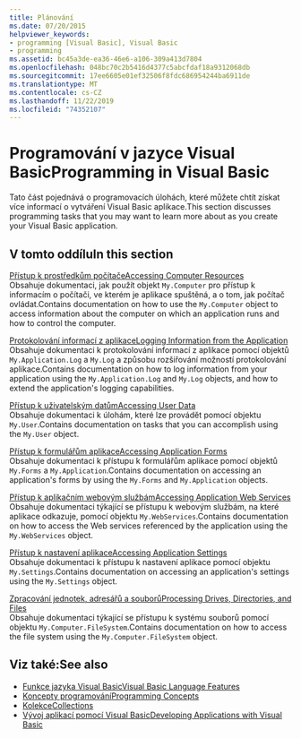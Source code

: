 ```yaml
---
title: Plánování
ms.date: 07/20/2015
helpviewer_keywords:
- programming [Visual Basic], Visual Basic
- programming
ms.assetid: bc45a3de-ea36-46e6-a106-309a413d7804
ms.openlocfilehash: 048bc70c2b5416d4377c5abcfdaf18a9312068db
ms.sourcegitcommit: 17ee6605e01ef32506f8fdc686954244ba6911de
ms.translationtype: MT
ms.contentlocale: cs-CZ
ms.lasthandoff: 11/22/2019
ms.locfileid: "74352107"
---
```

# <a name="programming-in-visual-basic"></a><span data-ttu-id="75593-102">Programování v jazyce Visual Basic</span><span class="sxs-lookup"><span data-stu-id="75593-102">Programming in Visual Basic</span></span>

<span data-ttu-id="75593-103">Tato část pojednává o programovacích úlohách, které můžete chtít získat více informací o vytváření Visual Basic aplikace.</span><span class="sxs-lookup"><span data-stu-id="75593-103">This section discusses programming tasks that you may want to learn more about as you create your Visual Basic application.</span></span>  
  
## <a name="in-this-section"></a><span data-ttu-id="75593-104">V tomto oddílu</span><span class="sxs-lookup"><span data-stu-id="75593-104">In this section</span></span>  

 [<span data-ttu-id="75593-105">Přístup k prostředkům počítače</span><span class="sxs-lookup"><span data-stu-id="75593-105">Accessing Computer Resources</span></span>](../../../visual-basic/developing-apps/programming/computer-resources/index.md)  
 <span data-ttu-id="75593-106">Obsahuje dokumentaci, jak použít objekt `My.Computer` pro přístup k informacím o počítači, ve kterém je aplikace spuštěná, a o tom, jak počítač ovládat.</span><span class="sxs-lookup"><span data-stu-id="75593-106">Contains documentation on how to use the `My.Computer` object to access information about the computer on which an application runs and how to control the computer.</span></span>  
  
 [<span data-ttu-id="75593-107">Protokolování informací z aplikace</span><span class="sxs-lookup"><span data-stu-id="75593-107">Logging Information from the Application</span></span>](../../../visual-basic/developing-apps/programming/log-info/index.md)  
 <span data-ttu-id="75593-108">Obsahuje dokumentaci k protokolování informací z aplikace pomocí objektů `My.Application.Log` a `My.Log` a způsobu rozšiřování možností protokolování aplikace.</span><span class="sxs-lookup"><span data-stu-id="75593-108">Contains documentation on how to log information from your application using the `My.Application.Log` and `My.Log` objects, and how to extend the application's logging capabilities.</span></span>  
  
 [<span data-ttu-id="75593-109">Přístup k uživatelským datům</span><span class="sxs-lookup"><span data-stu-id="75593-109">Accessing User Data</span></span>](../../../visual-basic/developing-apps/programming/accessing-user-data.md)  
 <span data-ttu-id="75593-110">Obsahuje dokumentaci k úlohám, které lze provádět pomocí objektu `My.User`.</span><span class="sxs-lookup"><span data-stu-id="75593-110">Contains documentation on tasks that you can accomplish using the `My.User` object.</span></span>  
  
 [<span data-ttu-id="75593-111">Přístup k formulářům aplikace</span><span class="sxs-lookup"><span data-stu-id="75593-111">Accessing Application Forms</span></span>](../../../visual-basic/developing-apps/programming/accessing-application-forms.md)  
 <span data-ttu-id="75593-112">Obsahuje dokumentaci k přístupu k formulářům aplikace pomocí objektů `My.Forms` a `My.Application`.</span><span class="sxs-lookup"><span data-stu-id="75593-112">Contains documentation on accessing an application's forms by using the `My.Forms` and `My.Application` objects.</span></span>  
  
 [<span data-ttu-id="75593-113">Přístup k aplikačním webovým službám</span><span class="sxs-lookup"><span data-stu-id="75593-113">Accessing Application Web Services</span></span>](../../../visual-basic/developing-apps/programming/accessing-application-web-services.md)  
 <span data-ttu-id="75593-114">Obsahuje dokumentaci týkající se přístupu k webovým službám, na které aplikace odkazuje, pomocí objektu `My.WebServices`.</span><span class="sxs-lookup"><span data-stu-id="75593-114">Contains documentation on how to access the Web services referenced by the application using the `My.WebServices` object.</span></span>  
  
 [<span data-ttu-id="75593-115">Přístup k nastavení aplikace</span><span class="sxs-lookup"><span data-stu-id="75593-115">Accessing Application Settings</span></span>](../../../visual-basic/developing-apps/programming/app-settings/index.md)  
 <span data-ttu-id="75593-116">Obsahuje dokumentaci k přístupu k nastavení aplikace pomocí objektu `My.Settings`.</span><span class="sxs-lookup"><span data-stu-id="75593-116">Contains documentation on accessing an application's settings using the `My.Settings` object.</span></span>  
  
 [<span data-ttu-id="75593-117">Zpracování jednotek, adresářů a souborů</span><span class="sxs-lookup"><span data-stu-id="75593-117">Processing Drives, Directories, and Files</span></span>](drives-directories-files/index.md)  
 <span data-ttu-id="75593-118">Obsahuje dokumentaci týkající se přístupu k systému souborů pomocí objektu `My.Computer.FileSystem`.</span><span class="sxs-lookup"><span data-stu-id="75593-118">Contains documentation on how to access the file system using the `My.Computer.FileSystem` object.</span></span>  
  
## <a name="see-also"></a><span data-ttu-id="75593-119">Viz také:</span><span class="sxs-lookup"><span data-stu-id="75593-119">See also</span></span>

- [<span data-ttu-id="75593-120">Funkce jazyka Visual Basic</span><span class="sxs-lookup"><span data-stu-id="75593-120">Visual Basic Language Features</span></span>](../../../visual-basic/programming-guide/language-features/index.md)
- [<span data-ttu-id="75593-121">Koncepty programování</span><span class="sxs-lookup"><span data-stu-id="75593-121">Programming Concepts</span></span>](../../../visual-basic/programming-guide/concepts/index.md)
- [<span data-ttu-id="75593-122">Kolekce</span><span class="sxs-lookup"><span data-stu-id="75593-122">Collections</span></span>](../../../visual-basic/programming-guide/concepts/collections.md)
- [<span data-ttu-id="75593-123">Vývoj aplikací pomocí Visual Basic</span><span class="sxs-lookup"><span data-stu-id="75593-123">Developing Applications with Visual Basic</span></span>](../../../visual-basic/developing-apps/index.md)
